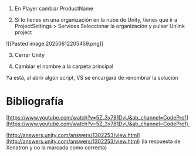 1. En Player cambiar ProductName
    
2. Si lo tienes en una organización en la nube de Unity, tienes que ir a ProjectSettings > Services Seleccionar la organización y pulsar Unlink project

![[Pasted image 20250612205459.png]]

3. Cerrar Unity

4. Cambiar el nombre a la carpeta principal

Ya está, al abrir algún script, VS se encargará de renombrar la solución

# Bibliografía

[https://www.youtube.com/watch?v=5Z_3x781DvU&ab_channel=CodeProf](https://www.youtube.com/watch?v=5Z_3x781DvU&ab_channel=CodeProf) 

[http://answers.unity.com/answers/1302253/view.html](http://answers.unity.com/answers/1302253/view.html) (la respuesta de Xonatron y no la marcada como correcta)
